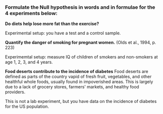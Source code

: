 ### Formulate the Null hypothesis in words and in formulae for the 4 experiments below:

**Do diets help lose more fat than the exercise?**

Experimental setup: you have a test and a control sample.

**Quantify the danger of smoking for pregnant women.** (Olds et al., 1994, p. 223)

Experimemtal setup: measure IQ of children of smokers and non-smokers at age 1, 2, 3, and 4 years.

**Food deserts contribute to the incidence of diabetes** 
Food deserts are defined as parts of the country vapid of fresh fruit, vegetables, and other healthful whole foods, usually found in impoverished areas. This is largely due to a lack of grocery stores, farmers' markets, and healthy food providers.

This is not a lab experiment, but you have data on the incidence of diabetes for the US population.


